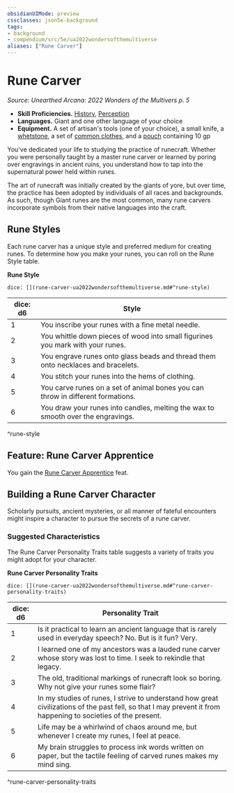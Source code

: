 ```yaml
---
obsidianUIMode: preview
cssclasses: json5e-background
tags:
- background
- compendium/src/5e/ua2022wondersofthemultiverse
aliases: ["Rune Carver"]
---
```

# Rune Carver
*Source: Unearthed Arcana: 2022 Wonders of the Multivers p. 5*  

- **Skill Proficiencies.** [History](/Systems/5e/rules/skills.md#History), [Perception](/Systems/5e/rules/skills.md#Perception)  
- **Languages.** Giant and one other language of your choice  
- **Equipment.** A set of artisan's tools (one of your choice), a small knife, a [whetstone](/Systems/5e/items/whetstone.md), a set of [common clothes](/Systems/5e/items/common-clothes.md), and a [pouch](/Systems/5e/items/pouch.md) containing 10 gp  

You've dedicated your life to studying the practice of runecraft. Whether you were personally taught by a master rune carver or learned by poring over engravings in ancient ruins, you understand how to tap into the supernatural power held within runes.

The art of runecraft was initially created by the giants of yore, but over time, the practice has been adopted by individuals of all races and backgrounds. As such, though Giant runes are the most common, many rune carvers incorporate symbols from their native languages into the craft.

## Rune Styles

Each rune carver has a unique style and preferred medium for creating runes. To determine how you make your runes, you can roll on the Rune Style table.

**Rune Style**

`dice: [](rune-carver-ua2022wondersofthemultiverse.md#^rune-style)`

| dice: d6 | Style |
|----------|-------|
| 1 | You inscribe your runes with a fine metal needle. |
| 2 | You whittle down pieces of wood into small figurines you mark with your runes. |
| 3 | You engrave runes onto glass beads and thread them onto necklaces and bracelets. |
| 4 | You stitch your runes into the hems of clothing. |
| 5 | You carve runes on a set of animal bones you can throw in different formations. |
| 6 | You draw your runes into candles, melting the wax to smooth over the engravings. |
^rune-style

## Feature: Rune Carver Apprentice

You gain the [Rune Carver Apprentice](/Systems/5e/feats/rune-carver-apprentice-ua2022wondersofthemultiverse.md) feat.

## Building a Rune Carver Character

Scholarly pursuits, ancient mysteries, or all manner of fateful encounters might inspire a character to pursue the secrets of a rune carver.

### Suggested Characteristics

The Rune Carver Personality Traits table suggests a variety of traits you might adopt for your character.

**Rune Carver Personality Traits**

`dice: [](rune-carver-ua2022wondersofthemultiverse.md#^rune-carver-personality-traits)`

| dice: d6 | Personality Trait |
|----------|-------------------|
| 1 | Is it practical to learn an ancient language that is rarely used in everyday speech? No. But is it fun? Very. |
| 2 | I learned one of my ancestors was a lauded rune carver whose story was lost to time. I seek to rekindle that legacy. |
| 3 | The old, traditional markings of runecraft look so boring. Why not give your runes some flair? |
| 4 | In my studies of runes, I strive to understand how great civilizations of the past fell, so that I may prevent it from happening to societies of the present. |
| 5 | Life may be a whirlwind of chaos around me, but whenever I create my runes, I feel at peace. |
| 6 | My brain struggles to process ink words written on paper, but the tactile feeling of carved runes makes my mind sing. |
^rune-carver-personality-traits